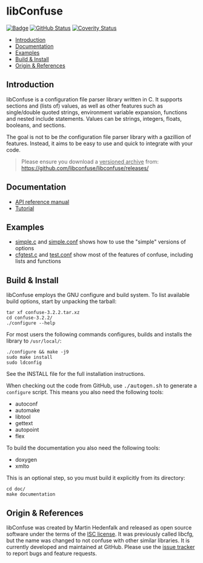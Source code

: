 libConfuse
==========
[![Badge][]][ISC] [![GitHub Status][]][GitHub] [![Coverity Status][]][Coverity Scan]

* [Introduction](#introduction)
* [Documentation](#documentation)
* [Examples](#examples)
* [Build & Install](#build--install)
* [Origin & References](#origin--references)


Introduction
------------

libConfuse is a configuration file parser library written in C.  It
supports sections and (lists of) values, as well as other features such
as single/double quoted strings, environment variable expansion,
functions and nested include statements.  Values can be strings,
integers, floats, booleans, and sections.

The goal is not to be _the_ configuration file parser library with a
gazillion of features.  Instead, it aims to be easy to use and quick to
integrate with your code.

> Please ensure you download a <ins>versioned archive</ins> from:
> <https://github.com/libconfuse/libconfuse/releases/>


Documentation
-------------

* [API reference manual](http://www.nongnu.org/confuse/manual/)
* [Tutorial](http://www.nongnu.org/confuse/tutorial-html/)


Examples
--------

* [simple.c](examples/simple.c) and [simple.conf](examples/simple.conf)
  shows how to use the "simple" versions of options
* [cfgtest.c](examples/cfgtest.c) and [test.conf](examples/test.conf)
  show most of the features of confuse, including lists and functions


Build & Install
---------------

libConfuse employs the GNU configure and build system.  To list available
build options, start by unpacking the tarball:

    tar xf confuse-3.2.2.tar.xz
    cd confuse-3.2.2/
    ./configure --help

For most users the following commands configures, builds and installs the
library to `/usr/local/`:

    ./configure && make -j9
    sudo make install
    sudo ldconfig

See the INSTALL file for the full installation instructions.

When checking out the code from GitHub, use <kbd>./autogen.sh</kbd> to
generate a `configure` script.  This means you also need the following
tools:

* autoconf
* automake
* libtool
* gettext
* autopoint
* flex

To build the documentation you also need the following tools:

* doxygen
* xmlto

This is an optional step, so you must build it explicitly from
its directory:

    cd doc/
    make documentation


Origin & References
-------------------

libConfuse was created by Martin Hedenfalk and released as open source
software under the terms of the [ISC license][1].  It was previously
called libcfg, but the name was changed to not confuse with other
similar libraries.  It is currently developed and maintained at GitHub.
Please use the [issue tracker][2] to report bugs and feature requests.


[1]:                http://en.wikipedia.org/wiki/ISC_license
[2]:                https://github.com/libconfuse/libconfuse/issues
[ISC]:              https://en.wikipedia.org/wiki/ISC_license
[Badge]:            https://img.shields.io/badge/License-ISC-blue.svg
[GitHub]:           https://github.com/libconfuse/libconfuse/actions/workflows/build.yml/
[GitHub Status]:    https://github.com/libconfuse/libconfuse/actions/workflows/build.yml/badge.svg
[Coverity Scan]:    https://scan.coverity.com/projects/6674
[Coverity Status]:  https://scan.coverity.com/projects/6674/badge.svg
